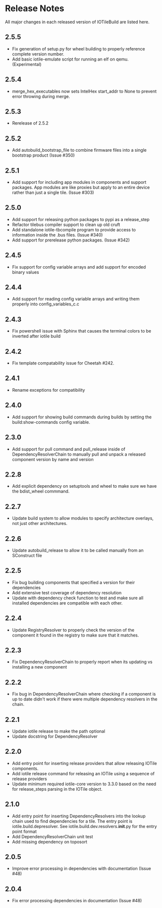 # Release Notes

All major changes in each released version of IOTileBuild are listed here.

## 2.5.5

- Fix generation of setup.py for wheel building to properly reference complete
  version number.
- Add basic iotile-emulate script for running an elf on qemu. (Experimental)

## 2.5.4

- merge_hex_executables now sets IntelHex start_addr to None to prevent error throwing during merge.

## 2.5.3

- Rerelease of 2.5.2

## 2.5.2

- Add autobuild_bootstrap_file to combine firmware files into a single bootstrap product (Issue #350)

## 2.5.1

- Add support for including app modules in components and support packages. 
  App modules are like proxies but apply to an entire device rather than just
  a single tile.  (Issue #303)

## 2.5.0 

- Add support for releasing python packages to pypi as a release_step
- Refactor tilebus compiler support to clean up old cruft
- Add standalone iotile-tbcompile program to provide access to information
  inside the .bus files. (Issue #340)
- Add support for prerelease python packages.  (Issue #342)

## 2.4.5

- Fix support for config variable arrays and add support for encoded binary values

## 2.4.4

- Add support for reading config variable arrays and writing them properly into config_variables_c.c

## 2.4.3

- Fix powershell issue with Sphinx that causes the terminal colors to be
  inverted after iotile build

## 2.4.2

- Fix template compatability issue for Cheetah #242.

## 2.4.1

- Rename exceptions for compatibility

## 2.4.0

- Add support for showing build commands during builds by setting the build:show-commands
  config variable. 

## 2.3.0

- Add support for pull command and pull_release inside of DependencyResolverChain to
  manually pull and unpack a released component version by name and version

## 2.2.8

- Add explicit dependency on setuptools and wheel to make sure we have the bdist_wheel
  commmand.

## 2.2.7

- Update build system to allow modules to specify architecture overlays, not just other
  architectures. 

## 2.2.6

- Update autobuild_release to allow it to be called manually from an SConstruct file

## 2.2.5

- Fix bug building components that specified a version for their dependencies
- Add extensive test coverage of dependency resolution
- Update with dependency check function to test and make sure all installed dependencies
  are compatible with each other.

## 2.2.4

- Update RegistryResolver to properly check the version of the component it found in the registry
  to make sure that it matches.

## 2.2.3

- Fix DependencyResolverChain to properly report when its updating vs installing a new component

## 2.2.2

- Fix bug in DependencyResolverChain where checking if a component is up to date didn't work
  if there were multiple dependency resolvers in the chain.

## 2.2.1

- Update iotile release to make the path optional
- Update docstring for DependencyResolver

## 2.2.0

- Add entry point for inserting release providers that allow releasing IOTile components.
- Add iotile release command for releasing an IOTile using a sequence of release providers
- Update minimum required iotile-core version to 3.3.0 based on the need for release_steps
  parsing in the IOTile object.

## 2.1.0

- Add entry point for inserting DependencyResolvers into the lookup chain
  used to find dependencies for a tile.  The entry point is iotile.build.depresolver.
  See iotile.build.dev.resolvers.__init__.py for the entry point format
- Add DependencyResolverChain unit test
- Add missing dependency on toposort

## 2.0.5

- Improve error processing in dependencies with documentation (Issue #48)

## 2.0.4

- Fix error processing dependencies in documentation (Issue #48)
